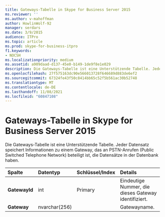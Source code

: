 ```yaml
---
title: Gateways-Tabelle in Skype for Business Server 2015
ms.reviewer: ''
ms.author: v-mahoffman
author: HowlinWolf-92
manager: serdars
ms.date: 3/9/2015
audience: ITPro
ms.topic: article
ms.prod: skype-for-business-itpro
f1.keywords:
- NOCSH
ms.localizationpriority: medium
ms.assetid: a909daad-d137-45e0-b149-1de9f8e1e029
description: Die Gateways-Tabelle ist eine Unterstützende Tabelle. Jeder Datensatz speichert Informationen zu einem Gateway, das an PSTN-Anrufen (Public Switched Telephone Network) beteiligt ist, die Datensätze in der Datenbank haben.
ms.openlocfilehash: 27f575163dc90e566013728f646689d883de6ef2
ms.sourcegitcommit: 67324fe43f50c8414bb65c52f5b561ac30b52748
ms.translationtype: MT
ms.contentlocale: de-DE
ms.lasthandoff: 11/08/2021
ms.locfileid: "60847108"
---
```

# <a name="gateways-table-in-skype-for-business-server-2015"></a>Gateways-Tabelle in Skype for Business Server 2015
 
Die Gateways-Tabelle ist eine Unterstützende Tabelle. Jeder Datensatz speichert Informationen zu einem Gateway, das an PSTN-Anrufen (Public Switched Telephone Network) beteiligt ist, die Datensätze in der Datenbank haben.
  
|**Spalte**|**Datentyp**|**Schlüssel/Index**|**Details**|
|:-----|:-----|:-----|:-----|
|**GatewayId** <br/> |int  <br/> |Primary  <br/> |Eindeutige Nummer, die dieses Gateway identifiziert.  <br/> |
|**Gateway** <br/> |nvarchar(256)  <br/> | <br/> |Gatewayname.  <br/> |
   

